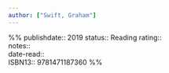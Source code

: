 ```yaml
---
author: ["Swift, Graham"]
---
```

%%
publishdate:: 2019
status:: Reading
rating::  
notes::  
date-read::  
ISBN13:: 9781471187360
%%